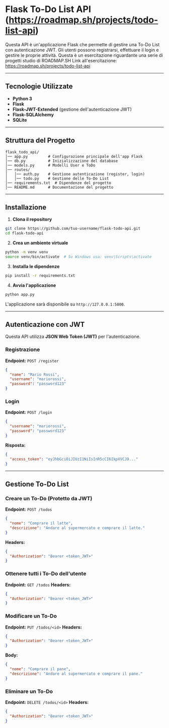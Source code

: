 # Flask To-Do List API (https://roadmap.sh/projects/todo-list-api)

Questa API è un'applicazione Flask che permette di gestire una To-Do List con autenticazione JWT. Gli utenti possono registrarsi, effettuare il login e gestire le proprie attività.
Questa è un esercitazione riguardante una serie di progetti studio di ROADMAP.SH
Link all'esercitazione: https://roadmap.sh/projects/todo-list-api

---

## Tecnologie Utilizzate
- **Python 3**
- **Flask** 
- **Flask-JWT-Extended** (gestione dell'autenticazione JWT)
- **Flask-SQLAlchemy** 
- **SQLite** 
---

## Struttura del Progetto
```
flask_todo_api/
│── app.py         # Configurazione principale dell'app Flask
│── db.py          # Inizializzazione del database
│── models.py      # Modelli User e ToDo
│── routes/
│   │── auth.py    # Gestione autenticazione (register, login)
│   │── todo.py    # Gestione delle To-Do List
│── requirements.txt  # Dipendenze del progetto
│── README.md      # Documentazione del progetto
```

---

## Installazione
1. **Clona il repository**
```bash
git clone https://github.com/tuo-username/flask-todo-api.git
cd flask-todo-api
```

2. **Crea un ambiente virtuale**
```bash
python -m venv venv
source venv/bin/activate  # Su Windows usa: venv\Scripts\activate
```

3. **Installa le dipendenze**
```bash
pip install -r requirements.txt
```

4. **Avvia l'applicazione**
```bash
python app.py
```
L'applicazione sarà disponibile su `http://127.0.0.1:5000`.

---

## Autenticazione con JWT
Questa API utilizza **JSON Web Token (JWT)** per l'autenticazione.

###  Registrazione
**Endpoint:** `POST /register`
```json
{
  "name": "Mario Rossi",
  "username": "mariorossi",
  "password": "password123"
}
```

###  Login
**Endpoint:** `POST /login`
```json
{
  "username": "mariorossi",
  "password": "password123"
}
```
 **Risposta:**
```json
{
  "access_token": "eyJhbGciOiJIUzI1NiIsInR5cCI6IkpXVCJ9..."
}
```

---

##  Gestione To-Do List

###  Creare un To-Do (Protetto da JWT)
**Endpoint:** `POST /todos`
```json
{
  "nome": "Comprare il latte",
  "descrizione": "Andare al supermercato e comprare il latte."
}
```
**Headers:**
```json
{
  "Authorization": "Bearer <token_JWT>"
}
```

###  Ottenere tutti i To-Do dell'utente
**Endpoint:** `GET /todos`
**Headers:**
```json
{
  "Authorization": "Bearer <token_JWT>"
}
```
###  Modificare un To-Do
**Endpoint:** `PUT /todos/<id>`
**Headers:**
```json
{
  "Authorization": "Bearer <token_JWT>"
}

```
**Body:**
```json
{
  "nome": "Comprare il pane",
  "descrizione": "Andare al supermercato e comprare il pane."
}
```


###  Eliminare un To-Do
**Endpoint:** `DELETE /todos/<id>`
**Headers:**
```json
{
  "Authorization": "Bearer <token_JWT>"
}
```

